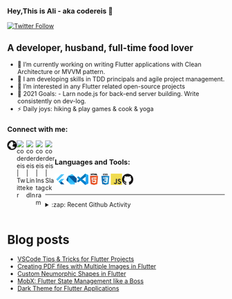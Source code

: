 ### Hey,This is Ali - aka codereis 👋

 
[![Twitter Follow](https://img.shields.io/twitter/follow/codereis1?label=Follow%20codereis&style=social)](https://twitter.com/Codereis1)


## A developer, husband, full-time food lover

- :calling: I’m currently working on writing Flutter applications with Clean Architecture or MVVM pattern.
- :beginner: I am developing skills in TDD principals and agile project management.
- 👯 I’m interested in any Flutter related open-source projects
- 🔭 2021 Goals: - Larn node.js for back-end server building. Write consistently on dev-log.
- ⚡ Daily joys:  hiking & play games & cook & yoga

### Connect with me:

[<img align="left" alt="codereis" width="22px" src="https://raw.githubusercontent.com/iconic/open-iconic/master/svg/globe.svg" />][website]
[<img align="left" alt="codereis | Twitter" width="22px" src="https://cdn.jsdelivr.net/npm/simple-icons@v3/icons/twitter.svg" />][twitter]
[<img align="left" alt="codereis | LinkedIn" width="22px" src="https://cdn.jsdelivr.net/npm/simple-icons@v3/icons/linkedin.svg" />][linkedin]
[<img align="left" alt="codereis | Instagram" width="22px" src="https://cdn.jsdelivr.net/npm/simple-icons@v3/icons/instagram.svg" />][instagram]
[<img align="left" alt="codereis | Slack" width="22px" src="https://cdn.jsdelivr.net/npm/simple-icons@v3/icons/slack.svg" />][slack]


<br />

### Languages and Tools:

<img align="left" alt="GitHub" width="26px" src="https://raw.githubusercontent.com/github/explore/cebd63002168a05a6a642f309227eefeccd92950/topics/flutter/flutter.png" />

<img align="left" alt="GitHub" width="26px" src="https://raw.githubusercontent.com/github/explore/80688e429a7d4ef2fca1e82350fe8e3517d3494d/topics/dart/dart.png" />

<img align="left" alt="Visual Studio Code" width="26px" src="https://raw.githubusercontent.com/github/explore/80688e429a7d4ef2fca1e82350fe8e3517d3494d/topics/visual-studio-code/visual-studio-code.png" />
<img align="left" alt="HTML5" width="26px" src="https://raw.githubusercontent.com/github/explore/80688e429a7d4ef2fca1e82350fe8e3517d3494d/topics/html/html.png" />
<img align="left" alt="CSS3" width="26px" src="https://raw.githubusercontent.com/github/explore/80688e429a7d4ef2fca1e82350fe8e3517d3494d/topics/css/css.png" />

<img align="left" alt="JavaScript" width="26px" src="https://raw.githubusercontent.com/github/explore/80688e429a7d4ef2fca1e82350fe8e3517d3494d/topics/javascript/javascript.png" />

<img align="left" alt="GitHub" width="26px" src="https://raw.githubusercontent.com/github/explore/78df643247d429f6cc873026c0622819ad797942/topics/github/github.png" />


<br />
<br />

---

<details>
  <summary>:zap: Recent Github Activity</summary>
 
<!--START_SECTION:waka-->
```text
Week: 08 December, 2021 - 15 December, 2021

Dart     20 hrs 8 mins   ███████████████████████▒░   93.27 % 
Other    36 mins         ▓░░░░░░░░░░░░░░░░░░░░░░░░   02.80 % 
XML      13 mins         ▒░░░░░░░░░░░░░░░░░░░░░░░░   01.01 % 
YAML     12 mins         ▒░░░░░░░░░░░░░░░░░░░░░░░░   00.94 % 
Groovy   11 mins         ▒░░░░░░░░░░░░░░░░░░░░░░░░   00.85 % 
```
<!--END_SECTION:waka-->
</details>

<br />


# Blog posts
<!-- BLOG-POST-LIST:START -->
- [VSCode Tips &amp; Tricks for Flutter Projects](https://dev.to/husbycodereis/vscode-tips-tricks-for-flutter-projects-4m12)
- [Creating PDF files with Multiple Images in Flutter](https://dev.to/husbycodereis/creating-pdf-files-with-multiple-images-in-flutter-3eco)
- [Custom Neumorphic Shapes in Flutter](https://dev.to/husbycodereis/custom-neumorphic-shapes-in-flutter-1mml)
- [MobX: Flutter State Management like a Boss](https://dev.to/husbycodereis/mobx-flutter-state-management-like-a-boss-28m5)
- [Dark Theme for Flutter Applications](https://dev.to/husbycodereis/dark-theme-for-flutter-applications-2ngp)
<!-- BLOG-POST-LIST:END -->

[website]: https://codereis.com
[twitter]: https://twitter.com/Codereis1
[youtube]: https://www.youtube.com/user/runb1tchrun
[instagram]: https://instagram.com/husbycodereis
[linkedin]: https://www.linkedin.com/in/alirizareisoglu/
[discord]: https://twitter.com/Codereis1
[slack]: https://fluttercommunity.slack.com/team/U0174J52N8L

